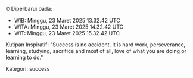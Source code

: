 ⏰ Diperbarui pada:
- WIB: Minggu, 23 Maret 2025 13.32.42 UTC
- WITA: Minggu, 23 Maret 2025 14.32.42 UTC
- WIT: Minggu, 23 Maret 2025 15.32.42 UTC

Kutipan Inspiratif:
"Success is no accident. It is hard work, perseverance, learning, studying, sacrifice and most of all, love of what you are doing or learning to do."


Kategori: success

